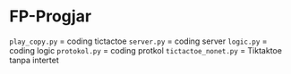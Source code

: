 # FP-Progjar

 ```play_copy.py``` = coding tictactoe
 ```server.py``` = coding server
 ```logic.py``` = coding logic
 ```protokol.py``` = coding protkol
 ```tictactoe_nonet.py``` = Tiktaktoe tanpa intertet
